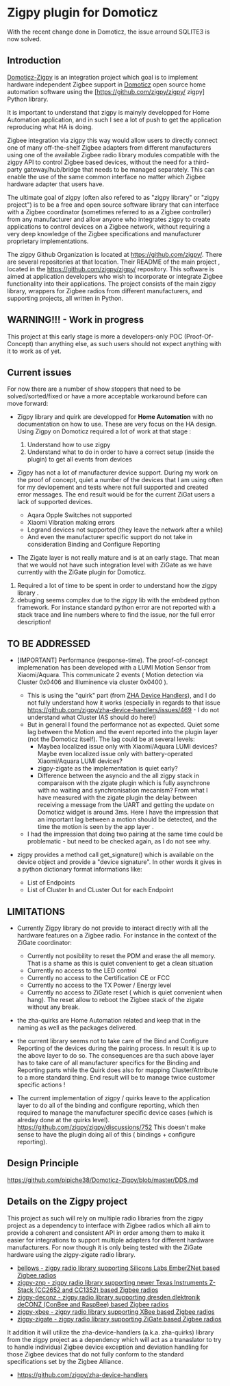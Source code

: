 # Zigpy plugin for Domoticz

With the recent change done in Domoticz, the issue arround SQLITE3 is now solved.

## Introduction

[Domoticz-Zigpy](https://github.com/zigpy/zigpy) is an integration project which goal is to implement hardware independent Zigbee support in [Domoticz](https://www.domoticz.com/) open source home automation software using the [https://github.com/zigpy/zigpy/ zigpy] Python library.

It is important to understand that zigpy is mainyly developped for Home Automation application, and in such I see a lot of push to get the application reproducing what HA is doing.

Zigbee integration via zigpy this way would allow users to directly connect one of many off-the-shelf Zigbee adapters from different manufacturers using one of the available Zigbee radio library modules compatible with the zigpy API to control Zigbee based devices, without the need for a third-party gateway/hub/bridge that needs to be managed separately. This can enable the use of the same common interface no matter which Zigbee hardware adapter that users have. 

The ultimate goal of zigpy (often also refered to as "zigpy library" or "zigpy project") is to be a free and open source software library that can interface with a Zigbee coordinator (sometimes referred to as a Zigbee controller) from any manufacturer and allow anyone who integrates zigpy to create applications to control devices on a Zigbee network, without requiring a very deep knowledge of the Zigbee specifications and manufacturer proprietary implementations.

The zigpy Github Organization is located at https://github.com/zigpy/. There are several repositories at that location. Their README of the main project , located in the https://github.com/zigpy/zigpy/ repository. This software is aimed at application developers who wish to incorporate or integrate Zigbee functionality into their applications. The project consists of the main zigpy library, wrappers for Zigbee radios from different manufacturers, and supporting projects, all written in Python.

## WARNING!!! - Work in progress

This project at this early stage is more a developers-only POC (Proof-Of-Concept) than anything else, as such users should not expect anything with it to work as of yet.


## Current issues

For now there are a number of show stoppers that need to be solved/sorted/fixed or have a more acceptable workaround before can move forward:

   * Zigpy library and quirk are developped for __Home Automation__ with no documentation on how to use. These are very focus on the HA design. Using Zigpy on Domoticz required a lot of work at that stage :
      1. Understand how to use zigpy
      2. Understand what to do in order to have a correct setup (inside the plugin) to get all events from devices
      
   * Zigpy has not a lot of manufacturer device support. During my work on the proof of concept, quiet a number of the devices that I am using often for my devlopement and tests where not full supported and created error messages. The end result would be for the current ZiGat users a lack of supported devices.
      * Aqara Opple Switches not supported
      * Xiaomi Vibration making errors
      * Legrand devices not supported (they leave the network after a while)
      * And even the manufacturer specific support do not take in consideration Binding and Configure Reporting 
   
   * The Zigate layer is not really mature and is at an early stage. That mean that we would not have such integration level with ZiGate as we have currently with the ZiGate plugin for Domoticz.
   

1. Required a lot of time to be spent in order to understand how the zigpy library .
2. debuging seems complex due to the zigpy lib with the embdeed python framework. For instance standard python error are not reported with a stack trace and line numbers where to find the issue, nor the full error description!


## TO BE ADDRESSED

* [IMPORTANT] Performance (response-time). The proof-of-concept implemenation has been developed with a LUMI Motion Sensor from Xiaomi/Aquara. This communicate 2 events ( Motion detection via Cluster 0x0406 and Illuminence via cluster 0x0400 ). 
  * This is using the "quirk" part (from [ZHA Device Handlers](https://github.com/zigpy/zha-device-handlers/)), and I do not fully understand how it works (especially in regards to that issue https://github.com/zigpy/zha-device-handlers/issues/469 - I do not understand what Cluster IAS should do here!)
  * But in general I found the performance not as expected. Quiet some lag between the Motion and the event reported into the plugin layer (not the Domoticz itself). The lag could be at several levels:
    * Maybea localized issue only with Xiaomi/Aquara LUMI devices? Maybe even localized issue only with battery-operated Xiaomi/Aquara LUMI devices?
    * zigpy-zigate as the implementation is quiet early?
    * Difference between the asyncio and the all zigpy stack in comparaison with the zigate plugin which is fully asynchrone with no waiting and synchronisation mecanism? From what I have measured with the zigate plugin the delay between receiving a message from the UART and getting the update on Domoticz widget is around 3ms. Here I have the impression that an important lag  between a motion should be detected, and the time the motion is seen by the app layer .
  * I had the impression that doing two pairing at the same time could be problematic - but need to be checked again, as I do not see why.

* zigpy provides a method call get_signature() which is available on the device object and provide a "device signature". In other words it gives in a python dictionary format informations like:
  * List of Endpoints
  * List of Cluster In and CLuster Out for each Endpoint
  
    

## LIMITATIONS

* Currently Zigpy library do not provide to interact directly with all the hardware features on a Zigbee radio. For instance in the context of the ZiGate coordinator:
  * Currently not posibility to reset the PDM and erase the all memory. That is a shame as this is quiet convenient to get a clean situation
  * Currently no access to the LED control
  * Currently no access to the Certification CE or FCC
  * Currently no access to the TX Power / Energy level
  * Currently no access to ZiGate reset ( which is quiet convenient when hang). The reset allow to reboot the Zigbee stack of the zigate without any break.
* the zha-quirks are Home Automation related and keep that in the naming as well as the packages delivered.
* the current library seems not to take care of the Bind and Configure Reporting of the devices during the pairing process. In result it is up to the above layer to do so. The consequences are tha such above layer has to take care of all manufacturer specifics for the Binding and Reporting parts while the Quirk does also for mapping Cluster/Attribute to a more standard thing. End result will be to manage twice customer specific actions !

* The current implementation of zigpy / quirks leave to the application layer to do all of the binding and configure reporting, which then required to manage the manufacturer specific device cases (which is alreday done at the quirks level). https://github.com/zigpy/zigpy/discussions/752 This doesn't make sense to have the plugin doing all of this ( bindings + configure reporting).

## Design Principle

https://github.com/pipiche38/Domoticz-Zigpy/blob/master/DDS.md





## Details on the Zigpy project

This project as such will rely on multiple radio libraries from the zigpy project as a dependency to interface 
with Zigbee radios which all aim to provide a coherent and consistent API in order among them to make it 
easier for integrations to support multiple adapters for different hardware manufacturers. For now though it 
is only being tested with the ZiGate hardware using the zigpy-zigate radio library.

- [bellows - zigpy radio library supporting Silicons Labs EmberZNet based Zigbee radios](https://github.com/zigpy/bellows)
- [zigpy-znp - zigpy radio library supporting newer Texas Instruments Z-Stack (CC2652 and CC1352) based Zigbee 
radios](https://github.com/zha-ng/zigpy-znp)
- [zigpy-deconz - zigpy radio library supporting dresden dlektronik deCONZ (ConBee and RaspBee) based Zigbee 
radios](https://github.com/zigpy/zigpy-deconz)
- [zigpy-xbee - zigpy radio library supporting XBee based Zigbee radios](https://github.com/zigpy/zigpy-xbee)
- [zigpy-zigate - zigpy radio library supporting ZiGate based Zigbee radios](https://github.com/zigpy/zigpy-zigate)

It addition it will utilize the zha-device-handlers (a.k.a. zha-quirks) library from the zigpy project as a 
dependency which will act as a tranaslator to try to handle individual Zigbee device exception and deviation 
handling for those Zigbee devices that do not fully conform to the standard specifications set by the Zigbee 
Alliance.

- <https://github.com/zigpy/zha-device-handlers>
